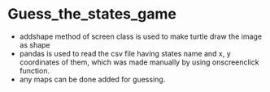 # Guess_the_states_game
* addshape method of screen class is used to make turtle draw the image as shape
* pandas is used to read the csv file having states name and x, y coordinates of them, which was made manually by using onscreenclick function.
* any maps can be done added for guessing.
